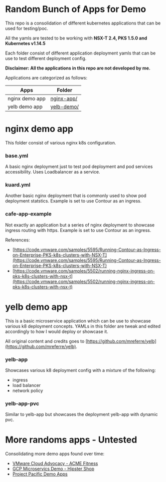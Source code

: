 # Random Bunch of Apps for Demo
This repo is a consolidation of different kubernetes applications that can be used for testing/poc.

All the yamls are tested to be working with **NSX-T 2.4, PKS 1.5.0 and Kubernetes v1.14.5**

Each folder consist of different application deployment yamls that can be use to test different deployment config.

**Disclaimer: All the applications in this repo are not developed by me.**

Applications are categorized as follows:

| Apps | Folder |
| ------ | ------ |
| nginx demo app | [nginx-app/](https://github.com/Physium/temp-pks-demo/tree/master/nginx-app) |
| yelb demo app | [yelb-demo/](https://github.com/Physium/temp-pks-demo/tree/master/yelb-demo) |

# nginx demo app
This folder consist of various nginx k8s configuration.

### base.yml
A basic nginx deployment just to test pod deployment and pod services accessibility.
Uses Loadbalancer as a service.

### kuard.yml
Another basic nginx deployment that is commonly used to show pod deployment statstics.
Example is set to use Contour as an ingress.

### cafe-app-example
Not exactly an application but a series of nginx deployment to showcase ingress routing with https.
Example is set to use Contour as an ingress.

References:
* [https://code.vmware.com/samples/5595/Running-Contour-as-Ingress-on-Enterprise-PKS-k8s-clusters-with-NSX-T](https://code.vmware.com/samples/5595/Running-Contour-as-Ingress-on-Enterprise-PKS-k8s-clusters-with-NSX-T)
* [https://code.vmware.com/samples/5502/running-nginx-ingress-on-pks-k8s-clusters-with-nsx-t](https://code.vmware.com/samples/5502/running-nginx-ingress-on-pks-k8s-clusters-with-nsx-t)

# yelb demo app
This is a basic microservice application which can be use to showcase various k8 deployment concepts. 
YAMLs in this folder are tweak and edited accordingly to how I would deploy or showcase it.

All original content and credits goes to [https://github.com/mreferre/yelb](https://github.com/mreferre/yelb).

### yelb-app
Showcases various k8 deployment config with a mixture of the following:
* ingress
* load balancer
* network policy

### yelb-app-pvc
Similar to yelb-app but showcases the deployment yelb-app with dynamic pvc.

# More randoms apps - Untested
Consolidating more demo apps found over time:
* [VMware Cloud Advocacy - ACME Fitness](https://github.com/vmwarecloudadvocacy/acme_fitness_demo)
* [GCP Microservics Demo - Hipster Shop](https://github.com/GoogleCloudPlatform/microservices-demo)
* [Project Pacific Demo Apps](https://github.com/dstamen/Kubernetes/tree/master/demo-applications)
